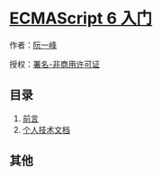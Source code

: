 # [ECMAScript 6 入门]()

作者：[阮一峰](http://www.ruanyifeng.com)

授权：<a rel="license" href="http://creativecommons.org/licenses/by-nc/4.0/">署名-非商用许可证</a>

## 目录

1. [前言](#README)
1. [个人技术文档](#docs/intro)

<!-- 1. [前言](#README)
1. [ECMAScript 6简介](#docs/intro)
1. [let 和 const 命令](#docs/let)
1. [变量的解构赋值](#docs/destructuring)
1. [字符串的扩展](#docs/string)
1. [正则的扩展](#docs/regex)
1. [数值的扩展](#docs/number)
1. [函数的扩展](#docs/function)
1. [数组的扩展](#docs/array)
1. [对象的扩展](#docs/object)
1. [Symbol](#docs/symbol)
1. [Set 和 Map 数据结构](#docs/set-map)
1. [Proxy](#docs/proxy)
1. [Reflect](#docs/reflect)
1. [Promise 对象](#docs/promise)
1. [Iterator 和 for...of 循环](#docs/iterator)
1. [Generator 函数的语法](#docs/generator)
1. [Generator 函数的异步应用](#docs/generator-async)
1. [async 函数](#docs/async)
1. [Class 的基本语法](#docs/class)
1. [Class 的继承](#docs/class-extends)
1. [Decorator](#docs/decorator)
1. [Module 的语法](#docs/module)
1. [Module 的加载实现](#docs/module-loader)
1. [编程风格](#docs/style)
1. [读懂规格](#docs/spec)
1. [ArrayBuffer](#docs/arraybuffer)
1. [参考链接](#docs/reference) -->

## 其他
<!-- - [源码](http://github.com/ruanyf/es6tutorial/)
- [修订历史](https://github.com/ruanyf/es6tutorial/commits/gh-pages)
- [反馈意见](https://github.com/ruanyf/es6tutorial/issues) -->
